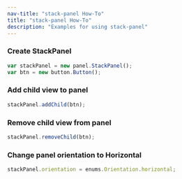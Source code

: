 ```yaml
---
nav-title: "stack-panel How-To"
title: "stack-panel How-To"
description: "Examples for using stack-panel"
---
```

### Create StackPanel
``` JavaScript
var stackPanel = new panel.StackPanel();
var btn = new button.Button();
 ```
### Add child view to panel
``` JavaScript
stackPanel.addChild(btn);
 ```
### Remove child view from panel
``` JavaScript
stackPanel.removeChild(btn);
```
### Change panel orientation to Horizontal
``` JavaScript
stackPanel.orientation = enums.Orientation.horizontal;
```
